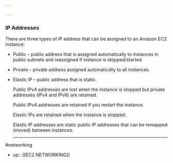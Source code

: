 ```yaml
---

---
```


### **IP Addresses**

<!-- #ec2_network_ipaddress -->

There are three types of IP address that can be assigned to an Amazon EC2 instance:
- Public – public address that is assigned automatically to instances in public subnets and reassigned if instance is stopped/started.
- Private – private address assigned automatically to all instances.
- Elastic IP – public address that is static.
  
  Public IPv4 addresses are lost when the instance is stopped but private addresses (IPv4 and IPv6) are retained.
  
  Public IPv4 addresses are retained if you restart the instance.
  
  Elastic IPs are retained when the instance is stopped.
  
  Elastic IP addresses are static public IP addresses that can be remapped (moved) between instances.

  ----
#networking

-  up:: [[EC2 NETWORKING]]